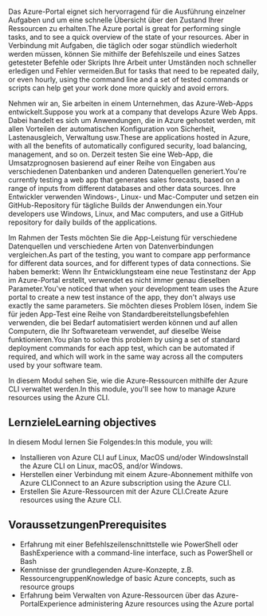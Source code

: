 <span data-ttu-id="5bf11-101">Das Azure-Portal eignet sich hervorragend für die Ausführung einzelner Aufgaben und um eine schnelle Übersicht über den Zustand Ihrer Ressourcen zu erhalten.</span><span class="sxs-lookup"><span data-stu-id="5bf11-101">The Azure portal is great for performing single tasks, and to see a quick overview of the state of your resources.</span></span> <span data-ttu-id="5bf11-102">Aber in Verbindung mit Aufgaben, die täglich oder sogar stündlich wiederholt werden müssen, können Sie mithilfe der Befehlszeile und eines Satzes getesteter Befehle oder Skripts Ihre Arbeit unter Umständen noch schneller erledigen und Fehler vermeiden.</span><span class="sxs-lookup"><span data-stu-id="5bf11-102">But for tasks that need to be repeated daily, or even hourly, using the command line and a set of tested commands or scripts can help get your work done more quickly and avoid errors.</span></span> 

<span data-ttu-id="5bf11-103">Nehmen wir an, Sie arbeiten in einem Unternehmen, das Azure-Web-Apps entwickelt.</span><span class="sxs-lookup"><span data-stu-id="5bf11-103">Suppose you work at a company that develops Azure Web Apps.</span></span> <span data-ttu-id="5bf11-104">Dabei handelt es sich um Anwendungen, die in Azure gehostet werden, mit allen Vorteilen der automatischen Konfiguration von Sicherheit, Lastenausgleich, Verwaltung usw.</span><span class="sxs-lookup"><span data-stu-id="5bf11-104">These are applications hosted in Azure, with all the benefits of automatically configured security, load balancing, management, and so on.</span></span> <span data-ttu-id="5bf11-105">Derzeit testen Sie eine Web-App, die Umsatzprognosen basierend auf einer Reihe von Eingaben aus verschiedenen Datenbanken und anderen Datenquellen generiert.</span><span class="sxs-lookup"><span data-stu-id="5bf11-105">You're currently testing a web app that generates sales forecasts, based on a range of inputs from different databases and other data sources.</span></span> <span data-ttu-id="5bf11-106">Ihre Entwickler verwenden Windows-, Linux- und Mac-Computer und setzen ein GitHub-Repository für tägliche Builds der Anwendungen ein.</span><span class="sxs-lookup"><span data-stu-id="5bf11-106">Your developers use Windows, Linux, and Mac computers, and use a GitHub repository for daily builds of the applications.</span></span> 

<span data-ttu-id="5bf11-107">Im Rahmen der Tests möchten Sie die App-Leistung für verschiedene Datenquellen und verschiedene Arten von Datenverbindungen vergleichen.</span><span class="sxs-lookup"><span data-stu-id="5bf11-107">As part of the testing, you want to compare app performance for different data sources, and for different types of data connections.</span></span> <span data-ttu-id="5bf11-108">Sie haben bemerkt: Wenn Ihr Entwicklungsteam eine neue Testinstanz der App im Azure-Portal erstellt, verwendet es nicht immer genau dieselben Parameter.</span><span class="sxs-lookup"><span data-stu-id="5bf11-108">You've noticed that when your development team uses the Azure portal to create a new test instance of the app, they don't always use exactly the same parameters.</span></span> <span data-ttu-id="5bf11-109">Sie möchten dieses Problem lösen, indem Sie für jeden App-Test eine Reihe von Standardbereitstellungsbefehlen verwenden, die bei Bedarf automatisiert werden können und auf allen Computern, die Ihr Softwareteam verwendet, auf dieselbe Weise funktionieren.</span><span class="sxs-lookup"><span data-stu-id="5bf11-109">You plan to solve this problem by using a set of standard deployment commands for each app test, which can be automated if required, and which will work in the same way across all the computers used by your software team.</span></span>

<span data-ttu-id="5bf11-110">In diesem Modul sehen Sie, wie die Azure-Ressourcen mithilfe der Azure CLI verwaltet werden.</span><span class="sxs-lookup"><span data-stu-id="5bf11-110">In this module, you'll see how to manage Azure resources using the Azure CLI.</span></span> 

## <a name="learning-objectives"></a><span data-ttu-id="5bf11-111">Lernziele</span><span class="sxs-lookup"><span data-stu-id="5bf11-111">Learning objectives</span></span>

<span data-ttu-id="5bf11-112">In diesem Modul lernen Sie Folgendes:</span><span class="sxs-lookup"><span data-stu-id="5bf11-112">In this module, you will:</span></span>

- <span data-ttu-id="5bf11-113">Installieren von Azure CLI auf Linux, MacOS und/oder Windows</span><span class="sxs-lookup"><span data-stu-id="5bf11-113">Install the Azure CLI on Linux, macOS, and/or Windows.</span></span>
- <span data-ttu-id="5bf11-114">Herstellen einer Verbindung mit einem Azure-Abonnement mithilfe von Azure CLI</span><span class="sxs-lookup"><span data-stu-id="5bf11-114">Connect to an Azure subscription using the Azure CLI.</span></span>
- <span data-ttu-id="5bf11-115">Erstellen Sie Azure-Ressourcen mit der Azure CLI.</span><span class="sxs-lookup"><span data-stu-id="5bf11-115">Create Azure resources using the Azure CLI.</span></span>

## <a name="prerequisites"></a><span data-ttu-id="5bf11-116">Voraussetzungen</span><span class="sxs-lookup"><span data-stu-id="5bf11-116">Prerequisites</span></span>  

- <span data-ttu-id="5bf11-117">Erfahrung mit einer Befehlszeilenschnittstelle wie PowerShell oder Bash</span><span class="sxs-lookup"><span data-stu-id="5bf11-117">Experience with a command-line interface, such as PowerShell or Bash</span></span>
- <span data-ttu-id="5bf11-118">Kenntnisse der grundlegenden Azure-Konzepte, z.B. Ressourcengruppen</span><span class="sxs-lookup"><span data-stu-id="5bf11-118">Knowledge of basic Azure concepts, such as resource groups</span></span>
- <span data-ttu-id="5bf11-119">Erfahrung beim Verwalten von Azure-Ressourcen über das Azure-Portal</span><span class="sxs-lookup"><span data-stu-id="5bf11-119">Experience administering Azure resources using the Azure portal</span></span>